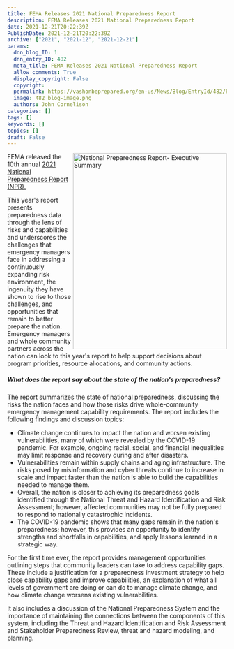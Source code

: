 ```yaml
---
title: FEMA Releases 2021 National Preparedness Report
description: FEMA Releases 2021 National Preparedness Report
date: 2021-12-21T20:22:39Z
PublishDate: 2021-12-21T20:22:39Z
archive: ["2021", "2021-12", "2021-12-21"]
params:
  dnn_blog_ID: 1
  dnn_entry_ID: 482
  meta_title: FEMA Releases 2021 National Preparedness Report
  allow_comments: True
  display_copyright: False
  copyright:
  permalink: https://vashonbeprepared.org/en-us/News/Blog/EntryId/482/FEMA-Releases-2021-National-Preparedness-Report
  image: 482_blog-image.png
  authors: John Cornelison
categories: []
tags: []
keywords: []
topics: []
draft: False
---
```


<p><a href="https://www.fema.gov/sites/default/files/documents/fema_2021-national-preparedness-report-executive-summary.pdf" target="_blank"><img width="353" height="449" title="National Preparedness Report- Executive Summary" align="right" style="border: 0px currentcolor; border-image: none; float: right; display: inline; background-image: none;" alt="National Preparedness Report- Executive Summary" src="https://vashonbeprepared.org./images/482/Open-Live-Writer-01f4caf279ff_ACCD-National_Preparedness_Report-_Executive_Summary_8c134699-cfd3-4834-b4e2-5b74448aeee2.png" border="0"></a>FEMA released the 10th annual <a href="https://www.fema.gov/emergency-managers/national-preparedness#reports" target="_blank">2021 National Preparedness Report (NPR).</a> </p>

<p>This year's report presents preparedness data through the lens of risks and capabilities and underscores the challenges that emergency managers face in addressing a continuously expanding risk environment, the ingenuity they have shown to rise to those challenges, and opportunities that remain to better prepare the nation. Emergency managers and whole community partners across the nation can look to this year's report to help support decisions about program priorities, resource allocations, and community actions.</p>

<h5>What does the report say about the state of the nation's preparedness?</h5>

<p>The report summarizes the state of national preparedness, discussing the risks the nation faces and how those risks drive whole-community emergency management capability requirements. The report includes the following findings and discussion topics: <ul><li>Climate change continues to impact the nation and worsen existing vulnerabilities, many of which were revealed by the COVID-19 pandemic. For example, ongoing racial, social, and financial inequalities may limit response and recovery during and after disasters.<li>Vulnerabilities remain within supply chains and aging infrastructure. The risks posed by misinformation and cyber threats continue to increase in scale and impact faster than the nation is able to build the capabilities needed to manage them.<li>Overall, the nation is closer to achieving its preparedness goals identified through the National Threat and Hazard Identification and Risk Assessment; however, affected communities may not be fully prepared to respond to nationally catastrophic incidents.<li>The COVID-19 pandemic shows that many gaps remain in the nation's preparedness; however, this provides an opportunity to identify strengths and shortfalls in capabilities, and apply lessons learned in a strategic way.</li></ul><p>For the first time ever, the report provides management opportunities outlining steps that community leaders can take to address capability gaps. These include a justification for a preparedness investment strategy to help close capability gaps and improve capabilities, an explanation of what all levels of government are doing or can do to manage climate change, and how climate change worsens existing vulnerabilities.<p>It also includes a discussion of the National Preparedness System and the importance of maintaining the connections between the components of this system, including the Threat and Hazard Identification and Risk Assessment and Stakeholder Preparedness Review, threat and hazard modeling, and planning.</p>
